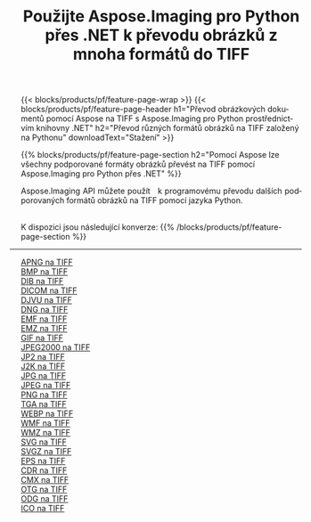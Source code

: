 ﻿---
title: Použijte Aspose.Imaging pro Python přes .NET k převodu obrázků z mnoha formátů do TIFF 
weight: 3920
url: /cs/python-net/conversion/to/tiff 
lang: cs
langdirlevel: 2
locales: zh-hans,ja,it,ru,de,es,fr,nl,id,lt,pl,pt,vi,tr,ko,zh-hant,ar,hi,th,sv,cs,uk,he
description: Aspose.Imaging pro Python přes knihovnu .NET můžete použít k převodu z různých formátů do TIFF
---

{{< blocks/products/pf/feature-page-wrap >}}
{{< blocks/products/pf/feature-page-header h1="Převod obrázkových dokumentů pomocí Aspose na TIFF s Aspose.Imaging pro Python prostřednictvím knihovny .NET" h2="Převod různých formátů obrázků na TIFF založený na Pythonu" downloadText="Stažení" >}}


{{% blocks/products/pf/feature-page-section  h2="Pomocí Aspose lze všechny podporované formáty obrázků převést na TIFF pomocí Aspose.Imaging pro Python přes .NET" %}}
<p align=justify>Aspose.Imaging API můžete použít   k programovému převodu dalších podporovaných formátů obrázků na TIFF pomocí jazyka Python.</p>
<br/>
K dispozici jsou následující konverze:
{{% /blocks/products/pf/feature-page-section %}}
<div class="container-fluid productfamilypage bg-gray">
    <div class="convertypes bg-gray agp-content section">
        <div class="container">
		<hr style="margin-left:-20px;"/>
		<div class="row other-converters">
		    <div class='col-md-2 other-converter remove-lp remove-rp'><a href="/imaging/cs/python-net/conversion/apng-to-tiff" >APNG na TIFF</a></div>
<div class='col-md-2 other-converter remove-lp remove-rp'><a href="/imaging/cs/python-net/conversion/bmp-to-tiff" >BMP na TIFF</a></div>
<div class='col-md-2 other-converter remove-lp remove-rp'><a href="/imaging/cs/python-net/conversion/dib-to-tiff" >DIB na TIFF</a></div>
<div class='col-md-2 other-converter remove-lp remove-rp'><a href="/imaging/cs/python-net/conversion/dicom-to-tiff" >DICOM na TIFF</a></div>
<div class='col-md-2 other-converter remove-lp remove-rp'><a href="/imaging/cs/python-net/conversion/djvu-to-tiff" >DJVU na TIFF</a></div>
<div class='col-md-2 other-converter remove-lp remove-rp'><a href="/imaging/cs/python-net/conversion/dng-to-tiff" >DNG na TIFF</a></div>
<div class='col-md-2 other-converter remove-lp remove-rp'><a href="/imaging/cs/python-net/conversion/emf-to-tiff" >EMF na TIFF</a></div>
<div class='col-md-2 other-converter remove-lp remove-rp'><a href="/imaging/cs/python-net/conversion/emz-to-tiff" >EMZ na TIFF</a></div>
<div class='col-md-2 other-converter remove-lp remove-rp'><a href="/imaging/cs/python-net/conversion/gif-to-tiff" >GIF na TIFF</a></div>
<div class='col-md-2 other-converter remove-lp remove-rp'><a href="/imaging/cs/python-net/conversion/jpeg2000-to-tiff" >JPEG2000 na TIFF</a></div>
<div class='col-md-2 other-converter remove-lp remove-rp'><a href="/imaging/cs/python-net/conversion/jp2-to-tiff" >JP2 na TIFF</a></div>
<div class='col-md-2 other-converter remove-lp remove-rp'><a href="/imaging/cs/python-net/conversion/j2k-to-tiff" >J2K na TIFF</a></div>
<div class='col-md-2 other-converter remove-lp remove-rp'><a href="/imaging/cs/python-net/conversion/jpg-to-tiff" >JPG na TIFF</a></div>
<div class='col-md-2 other-converter remove-lp remove-rp'><a href="/imaging/cs/python-net/conversion/jpeg-to-tiff" >JPEG na TIFF</a></div>
<div class='col-md-2 other-converter remove-lp remove-rp'><a href="/imaging/cs/python-net/conversion/png-to-tiff" >PNG na TIFF</a></div>
<div class='col-md-2 other-converter remove-lp remove-rp'><a href="/imaging/cs/python-net/conversion/tga-to-tiff" >TGA na TIFF</a></div>
<div class='col-md-2 other-converter remove-lp remove-rp'><a href="/imaging/cs/python-net/conversion/webp-to-tiff" >WEBP na TIFF</a></div>
<div class='col-md-2 other-converter remove-lp remove-rp'><a href="/imaging/cs/python-net/conversion/wmf-to-tiff" >WMF na TIFF</a></div>
<div class='col-md-2 other-converter remove-lp remove-rp'><a href="/imaging/cs/python-net/conversion/wmz-to-tiff" >WMZ na TIFF</a></div>
<div class='col-md-2 other-converter remove-lp remove-rp'><a href="/imaging/cs/python-net/conversion/svg-to-tiff" >SVG na TIFF</a></div>
<div class='col-md-2 other-converter remove-lp remove-rp'><a href="/imaging/cs/python-net/conversion/svgz-to-tiff" >SVGZ na TIFF</a></div>
<div class='col-md-2 other-converter remove-lp remove-rp'><a href="/imaging/cs/python-net/conversion/eps-to-tiff" >EPS na TIFF</a></div>
<div class='col-md-2 other-converter remove-lp remove-rp'><a href="/imaging/cs/python-net/conversion/cdr-to-tiff" >CDR na TIFF</a></div>
<div class='col-md-2 other-converter remove-lp remove-rp'><a href="/imaging/cs/python-net/conversion/cmx-to-tiff" >CMX na TIFF</a></div>
<div class='col-md-2 other-converter remove-lp remove-rp'><a href="/imaging/cs/python-net/conversion/otg-to-tiff" >OTG na TIFF</a></div>
<div class='col-md-2 other-converter remove-lp remove-rp'><a href="/imaging/cs/python-net/conversion/odg-to-tiff" >ODG na TIFF</a></div>
<div class='col-md-2 other-converter remove-lp remove-rp'><a href="/imaging/cs/python-net/conversion/ico-to-tiff" >ICO na TIFF</a></div>
                </div>
        </div>
    </div>
</div>
<br/>

